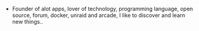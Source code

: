 - Founder of alot apps, lover of technology, programming language, open source, forum, docker, unraid and arcade, I like to discover and learn new things..
  <br>
















































































































































































































































